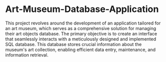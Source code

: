 # Art-Museum-Database-Application

This project revolves around the development of an application tailored for an art museum, which serves as a comprehensive solution for managing their art objects database. The primary objective is to create an interface that seamlessly interacts with a meticulously designed and implemented SQL database. This database stores crucial information about the museum's art collection, enabling efficient data entry, maintenance, and information retrieval.
